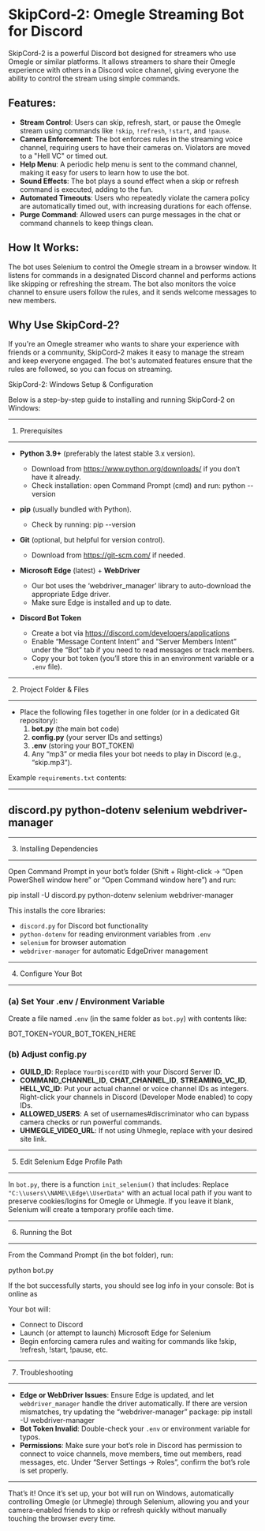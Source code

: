 # SkipCord-2: Omegle Streaming Bot for Discord

SkipCord-2 is a powerful Discord bot designed for streamers who use Omegle or similar platforms. It allows streamers to share their Omegle experience with others in a Discord voice channel, giving everyone the ability to control the stream using simple commands.

## Features:
- **Stream Control**: Users can skip, refresh, start, or pause the Omegle stream using commands like `!skip`, `!refresh`, `!start`, and `!pause`.
- **Camera Enforcement**: The bot enforces rules in the streaming voice channel, requiring users to have their cameras on. Violators are moved to a "Hell VC" or timed out.
- **Help Menu**: A periodic help menu is sent to the command channel, making it easy for users to learn how to use the bot.
- **Sound Effects**: The bot plays a sound effect when a skip or refresh command is executed, adding to the fun.
- **Automated Timeouts**: Users who repeatedly violate the camera policy are automatically timed out, with increasing durations for each offense.
- **Purge Command**: Allowed users can purge messages in the chat or command channels to keep things clean.

## How It Works:
The bot uses Selenium to control the Omegle stream in a browser window. It listens for commands in a designated Discord channel and performs actions like skipping or refreshing the stream. The bot also monitors the voice channel to ensure users follow the rules, and it sends welcome messages to new members.

## Why Use SkipCord-2?
If you're an Omegle streamer who wants to share your experience with friends or a community, SkipCord-2 makes it easy to manage the stream and keep everyone engaged. The bot's automated features ensure that the rules are followed, so you can focus on streaming.


SkipCord-2: Windows Setup & Configuration

Below is a step-by-step guide to installing and running SkipCord-2 on Windows:

--------------------------------------------------------------------------------
1) Prerequisites
--------------------------------------------------------------------------------

- **Python 3.9+** (preferably the latest stable 3.x version). 
  - Download from https://www.python.org/downloads/ if you don’t have it already.
  - Check installation: open Command Prompt (cmd) and run: python --version

- **pip** (usually bundled with Python).
  - Check by running: pip --version

- **Git** (optional, but helpful for version control).
  - Download from https://git-scm.com/ if needed.

- **Microsoft Edge** (latest) + **WebDriver** 
  - Our bot uses the ‘webdriver_manager’ library to auto-download the appropriate Edge driver. 
  - Make sure Edge is installed and up to date.

- **Discord Bot Token** 
  - Create a bot via https://discord.com/developers/applications
  - Enable “Message Content Intent” and “Server Members Intent” under the “Bot” tab if you need to read messages or track members.
  - Copy your bot token (you’ll store this in an environment variable or a `.env` file).

--------------------------------------------------------------------------------
2) Project Folder & Files
--------------------------------------------------------------------------------
- Place the following files together in one folder (or in a dedicated Git repository):
   1. **bot.py** (the main bot code)
   2. **config.py** (your server IDs and settings) 
   3. **.env** (storing your BOT_TOKEN)
   4. Any “mp3” or media files your bot needs to play in Discord (e.g., “skip.mp3”).

Example `requirements.txt` contents:

-----------------------------------
discord.py
python-dotenv
selenium
webdriver-manager
-----------------------------------

--------------------------------------------------------------------------------
3) Installing Dependencies
--------------------------------------------------------------------------------
Open Command Prompt in your bot’s folder (Shift + Right-click → “Open PowerShell window here” or “Open Command window here”) and run:

   pip install -U discord.py python-dotenv selenium webdriver-manager

This installs the core libraries:
- `discord.py` for Discord bot functionality
- `python-dotenv` for reading environment variables from `.env`
- `selenium` for browser automation
- `webdriver-manager` for automatic EdgeDriver management

--------------------------------------------------------------------------------
4) Configure Your Bot
--------------------------------------------------------------------------------

### (a) Set Your .env / Environment Variable
Create a file named `.env` (in the same folder as `bot.py`) with contents like:

   BOT_TOKEN=YOUR_BOT_TOKEN_HERE


### (b) Adjust config.py
- **GUILD_ID**: Replace `YourDiscordID` with your Discord Server ID.
- **COMMAND_CHANNEL_ID**, **CHAT_CHANNEL_ID**, **STREAMING_VC_ID**, **HELL_VC_ID**: 
  Put your actual channel or voice channel IDs as integers. 
  Right-click your channels in Discord (Developer Mode enabled) to copy IDs.
- **ALLOWED_USERS**: A set of usernames#discriminator who can bypass camera checks or run powerful commands. 
- **UHMEGLE_VIDEO_URL**: If not using Uhmegle, replace with your desired site link.

--------------------------------------------------------------------------------
5) Edit Selenium Edge Profile Path
--------------------------------------------------------------------------------
In `bot.py`, there is a function `init_selenium()` that includes:
Replace `"C:\\users\\NAME\\Edge\\UserData"` with an actual local path if you want to preserve cookies/logins for Omegle or Uhmegle. If you leave it blank, Selenium will create a temporary profile each time.

--------------------------------------------------------------------------------
6) Running the Bot
--------------------------------------------------------------------------------
From the Command Prompt (in the bot folder), run:

   python bot.py

If the bot successfully starts, you should see log info in your console:
   Bot is online as <YourBotNameHere>

Your bot will:
- Connect to Discord
- Launch (or attempt to launch) Microsoft Edge for Selenium
- Begin enforcing camera rules and waiting for commands like !skip, !refresh, !start, !pause, etc.

--------------------------------------------------------------------------------
7) Troubleshooting
--------------------------------------------------------------------------------
- **Edge or WebDriver Issues**: 
  Ensure Edge is updated, and let `webdriver_manager` handle the driver automatically. If there are version mismatches, try updating the “webdriver-manager” package: 
    pip install -U webdriver-manager
- **Bot Token Invalid**: 
  Double-check your `.env` or environment variable for typos.
- **Permissions**: 
  Make sure your bot’s role in Discord has permission to connect to voice channels, move members, time out members, read messages, etc. 
  Under “Server Settings → Roles”, confirm the bot’s role is set properly.

--------------------------------------------------------------------------------
That’s it! Once it’s set up, your bot will run on Windows, automatically controlling Omegle (or Uhmegle) through Selenium, allowing you and your camera-enabled friends to skip or refresh quickly without manually touching the browser every time.
